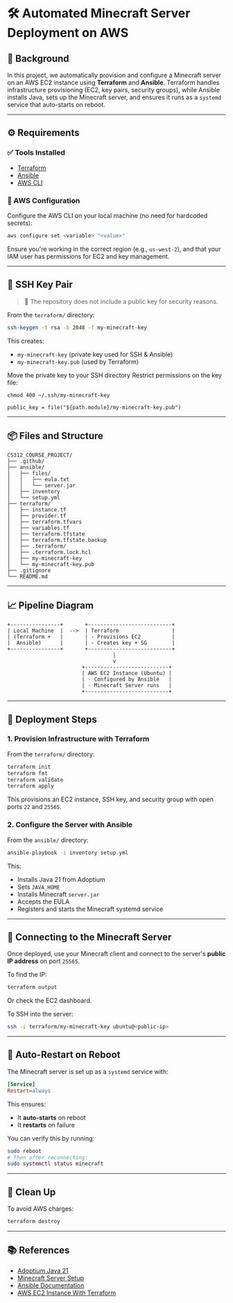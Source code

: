 # 🛠️ Automated Minecraft Server Deployment on AWS

## 📘 Background

In this project, we automatically provision and configure a Minecraft server on an AWS EC2 instance using **Terraform** and **Ansible**. Terraform handles infrastructure provisioning (EC2, key pairs, security groups), while Ansible installs Java, sets up the Minecraft server, and ensures it runs as a `systemd` service that auto-starts on reboot.

---

## ⚙️ Requirements

### ✅ Tools Installed

- [Terraform](https://developer.hashicorp.com/terraform/tutorials/aws-get-started/install-cli)
- [Ansible](https://docs.ansible.com/ansible/latest/installation_guide/intro_installation.html)
- [AWS CLI](https://docs.aws.amazon.com/cli/latest/userguide/getting-started-install.html)

### 🔐 AWS Configuration

Configure the AWS CLI on your local machine (no need for hardcoded secrets):

```bash
aws configure set <variable> "<value>"
```

Ensure you're working in the correct region (e.g., `us-west-2`), and that your IAM user has permissions for EC2 and key management.

---

## 🧪 SSH Key Pair

> 🔐 The repository does not include a public key for security reasons.

From the `terraform/` directory:

```bash
ssh-keygen -t rsa -b 2048 -f my-minecraft-key
```

This creates:

- `my-minecraft-key` (private key used for SSH & Ansible)
- `my-minecraft-key.pub` (used by Terraform)

Move the private key to your SSH directory
Restrict permissions on the key file:

```
chmod 400 ~/.ssh/my-minecraft-key
```

```hcl
public_key = file("${path.module}/my-minecraft-key.pub")
```

---

## 📦 Files and Structure

```
CS312_COURSE_PROJECT/
├── .github/
├── ansible/
│   ├── files/
│   │   ├── eula.txt
│   │   └── server.jar
│   ├── inventory
│   └── setup.yml
├── terraform/
│   ├── instance.tf
│   ├── provider.tf
│   ├── terraform.tfvars
│   ├── variables.tf
│   ├── terraform.tfstate
│   ├── terraform.tfstate.backup
│   ├── .terraform/
│   ├── .terraform.lock.hcl
│   ├── my-minecraft-key
│   └── my-minecraft-key.pub
├── .gitignore
└── README.md

```

---

## 📈 Pipeline Diagram

```text
+----------------+       +---------------------------+
| Local Machine  |  -->  | Terraform                 |
| (Terraform +   |       | - Provisions EC2          |
|  Ansible)      |       | - Creates key + SG        |
+----------------+       +---------------------------+
                                  |
                                  v
                        +---------------------------+
                        | AWS EC2 Instance (Ubuntu) |
                        | - Configured by Ansible   |
                        | - Minecraft Server runs   |
                        +---------------------------+
```

---

## 🚀 Deployment Steps

### 1. Provision Infrastructure with Terraform

From the `terraform/` directory:

```bash
terraform init
terraform fmt
terraform validate
terraform apply
```

This provisions an EC2 instance, SSH key, and security group with open ports `22` and `25565`.

### 2. Configure the Server with Ansible

From the `ansible/` directory:

```bash
ansible-playbook -i inventory setup.yml
```

This:

- Installs Java 21 from Adoptium
- Sets `JAVA_HOME`
- Installs Minecraft `server.jar`
- Accepts the EULA
- Registers and starts the Minecraft systemd service

---

## 🔌 Connecting to the Minecraft Server

Once deployed, use your Minecraft client and connect to the server's **public IP address** on port `25565`.

To find the IP:

```bash
terraform output
```

Or check the EC2 dashboard.

To SSH into the server:

```bash
ssh -i terraform/my-minecraft-key ubuntu@<public-ip>
```

---

## 🔁 Auto-Restart on Reboot

The Minecraft server is set up as a `systemd` service with:

```ini
[Service]
Restart=always
```

This ensures:

- It **auto-starts** on reboot
- It **restarts** on failure

You can verify this by running:

```bash
sudo reboot
# Then after reconnecting:
sudo systemctl status minecraft
```

---

## 🪩 Clean Up

To avoid AWS charges:

```bash
terraform destroy
```

---

## 📚 References

- [Adoptium Java 21](https://adoptium.net/en-GB/temurin/releases/?version=21)
- [Minecraft Server Setup](https://www.minecraft.net/en-us/download/server)
- [Ansible Documentation](https://docs.ansible.com/)
- [AWS EC2 Instance With Terraform](https://medium.com/%40sanky43jadhav/deploy-aws-ec2-instance-key-pair-and-security-group-with-terraform-fee3249078f7)
